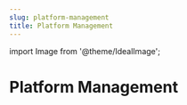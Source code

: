 ```yaml
---
slug: platform-management
title: Platform Management
---
```

import Image from '@theme/IdealImage';

# Platform Management
